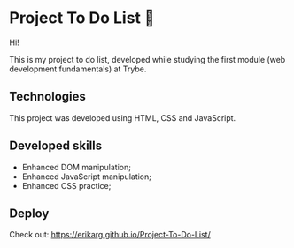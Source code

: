 # Project To Do List :pencil:

Hi!

This is my project to do list, developed while studying the first module (web development fundamentals) at Trybe.

## Technologies

This project was developed using HTML, CSS and JavaScript.

## Developed skills

- Enhanced DOM manipulation;
- Enhanced JavaScript manipulation;
- Enhanced CSS practice;

## Deploy

Check out: https://erikarg.github.io/Project-To-Do-List/

